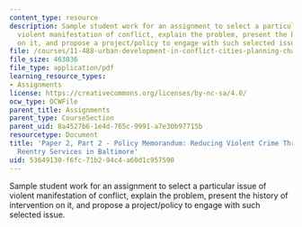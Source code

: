 ```yaml
---
content_type: resource
description: Sample student work for an assignment to select a particular issue of
  violent manifestation of conflict, explain the problem, present the history of intervention
  on it, and propose a project/policy to engage with such selected issue.
file: /courses/11-488-urban-development-in-conflict-cities-planning-challenges-and-policy-innovations-fall-2015/53649130f6fc71b294c4a60d1c957590_MIT11_488F15_Paper2Part2.pdf
file_size: 463036
file_type: application/pdf
learning_resource_types:
- Assignments
license: https://creativecommons.org/licenses/by-nc-sa/4.0/
ocw_type: OCWFile
parent_title: Assignments
parent_type: CourseSection
parent_uid: 8a4527b6-1e4d-765c-9991-a7e30b97715b
resourcetype: Document
title: 'Paper 2, Part 2 - Policy Memorandum: Reducing Violent Crime Through Better
  Reentry Services in Baltimore'
uid: 53649130-f6fc-71b2-94c4-a60d1c957590
---
```

Sample student work for an assignment to select a particular issue of violent manifestation of conflict, explain the problem, present the history of intervention on it, and propose a project/policy to engage with such selected issue.